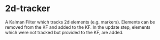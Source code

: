 # 2d-tracker
A Kalman Filter which tracks 2d elements (e.g. markers). Elements can be removed from the KF and added to the KF. In the update step, elements which were not tracked but provided to the KF, are added.

